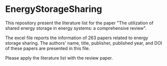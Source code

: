 # EnergyStorageSharing
This repository present the literature list for the paper "The utilization of shared energy storage in energy systems: a comprehensive review".

The excel file reports the information of 263 papers related to energy storage sharing. The authors' name, title, publisher, published year, and DOI of these papers are presented in this file. 

Please apply the literature list with the review paper.

